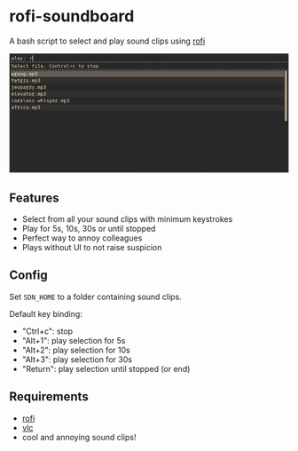 # rofi-soundboard

A bash script to select and play sound clips using
[rofi](https://github.com/DaveDavenport/rofi)

![screenshot](screenshot.png)

## Features
- Select from all your sound clips with minimum keystrokes
- Play for 5s, 10s, 30s or until stopped
- Perfect way to annoy colleagues
- Plays without UI to not raise suspicion

## Config
Set `SDN_HOME` to a folder containing sound clips.

Default key binding:
- "Ctrl+c": stop
- "Alt+1": play selection for 5s
- "Alt+2": play selection for 10s
- "Alt+3": play selection for 30s
- "Return": play selection until stopped (or end)

## Requirements
- [rofi](https://github.com/DaveDavenport/rofi)
- [vlc](https://github.com/videolan/vlc)
- cool and annoying sound clips!
